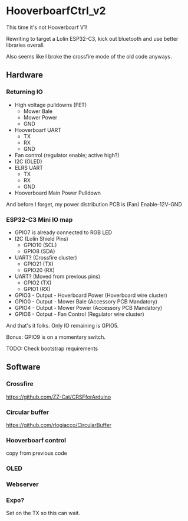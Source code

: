 # HooverboarfCtrl_v2

This time it's not Hooverboarf V1!

Rewriting to target a Lolin ESP32-C3, kick out bluetooth and use better libraries overall.

Also seems like I broke the crossfire mode of the old code anyways.

## Hardware

### Returning IO

* High voltage pulldowns (FET)
  * Mower Bale
  * Mower Power
  * GND
* Hooverboarf UART
  * TX
  * RX
  * GND
* Fan control (regulator enable; active high?)
* I2C (OLED)
* ELRS UART
  * TX
  * RX
  * GND
* Hooverboard Main Power Pulldown

And before I forget, my power distribution PCB is (Fan) Enable-12V-GND

### ESP32-C3 Mini IO map

* GPIO7 is already connected to RGB LED
* I2C (Lolin Shield Pins)
  * GPIO10 (SCL)
  * GPIO8 (SDA)
* UART? (Crossfire cluster)
  * GPIO21 (TX)
  * GPIO20 (RX)
* UART? (Moved from previous pins)
  * GPIO2 (TX)
  * GPIO1 (RX)
* GPIO3 - Output - Hoverboard Power (Hoverboard wire cluster)
* GPIO0 - Output - Mower Bale (Accessory PCB Mandatory)
* GPIO4 - Output - Mower Power (Accessory PCB Mandatory)
* GPIO6 - Ootput - Fan Control (Regulator wire cluster)

And that's it folks.  Only IO remaining is GPIO5.

Bonus:  GPIO9 is on a momentary switch.

TODO:  Check bootstrap requirements
  
## Software

### Crossfire

https://github.com/ZZ-Cat/CRSFforArduino

### Circular buffer

https://github.com/rlogiacco/CircularBuffer

### Hooverboarf control

copy from previous code

### OLED

### Webserver

### Expo?

Set on the TX so this can wait.
